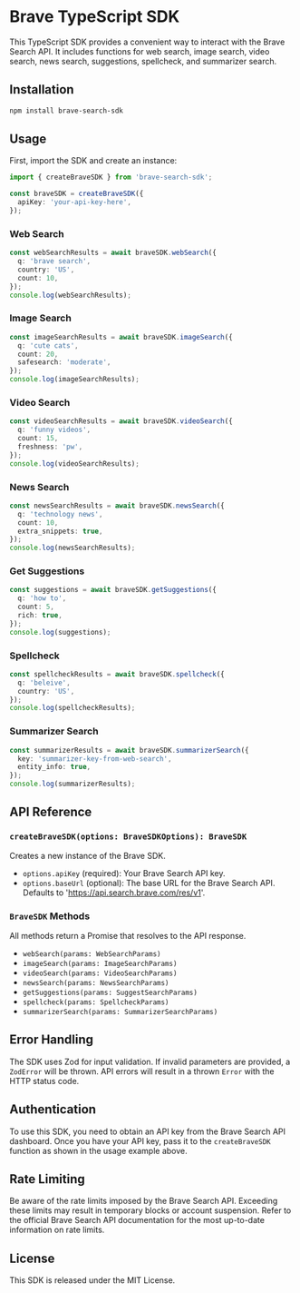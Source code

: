 # Brave TypeScript SDK

This TypeScript SDK provides a convenient way to interact with the Brave Search API. It includes functions for web search, image search, video search, news search, suggestions, spellcheck, and summarizer search.

## Installation

```bash
npm install brave-search-sdk
```

## Usage

First, import the SDK and create an instance:

```typescript
import { createBraveSDK } from 'brave-search-sdk';

const braveSDK = createBraveSDK({
  apiKey: 'your-api-key-here',
});
```

### Web Search

```typescript
const webSearchResults = await braveSDK.webSearch({
  q: 'brave search',
  country: 'US',
  count: 10,
});
console.log(webSearchResults);
```

### Image Search

```typescript
const imageSearchResults = await braveSDK.imageSearch({
  q: 'cute cats',
  count: 20,
  safesearch: 'moderate',
});
console.log(imageSearchResults);
```

### Video Search

```typescript
const videoSearchResults = await braveSDK.videoSearch({
  q: 'funny videos',
  count: 15,
  freshness: 'pw',
});
console.log(videoSearchResults);
```

### News Search

```typescript
const newsSearchResults = await braveSDK.newsSearch({
  q: 'technology news',
  count: 10,
  extra_snippets: true,
});
console.log(newsSearchResults);
```

### Get Suggestions

```typescript
const suggestions = await braveSDK.getSuggestions({
  q: 'how to',
  count: 5,
  rich: true,
});
console.log(suggestions);
```

### Spellcheck

```typescript
const spellcheckResults = await braveSDK.spellcheck({
  q: 'beleive',
  country: 'US',
});
console.log(spellcheckResults);
```

### Summarizer Search

```typescript
const summarizerResults = await braveSDK.summarizerSearch({
  key: 'summarizer-key-from-web-search',
  entity_info: true,
});
console.log(summarizerResults);
```

## API Reference

### `createBraveSDK(options: BraveSDKOptions): BraveSDK`

Creates a new instance of the Brave SDK.

- `options.apiKey` (required): Your Brave Search API key.
- `options.baseUrl` (optional): The base URL for the Brave Search API. Defaults to 'https://api.search.brave.com/res/v1'.

### `BraveSDK` Methods

All methods return a Promise that resolves to the API response.

- `webSearch(params: WebSearchParams)`
- `imageSearch(params: ImageSearchParams)`
- `videoSearch(params: VideoSearchParams)`
- `newsSearch(params: NewsSearchParams)`
- `getSuggestions(params: SuggestSearchParams)`
- `spellcheck(params: SpellcheckParams)`
- `summarizerSearch(params: SummarizerSearchParams)`

## Error Handling

The SDK uses Zod for input validation. If invalid parameters are provided, a `ZodError` will be thrown. API errors will result in a thrown `Error` with the HTTP status code.

## Authentication

To use this SDK, you need to obtain an API key from the Brave Search API dashboard. Once you have your API key, pass it to the `createBraveSDK` function as shown in the usage example above.

## Rate Limiting

Be aware of the rate limits imposed by the Brave Search API. Exceeding these limits may result in temporary blocks or account suspension. Refer to the official Brave Search API documentation for the most up-to-date information on rate limits.

## License

This SDK is released under the MIT License.
